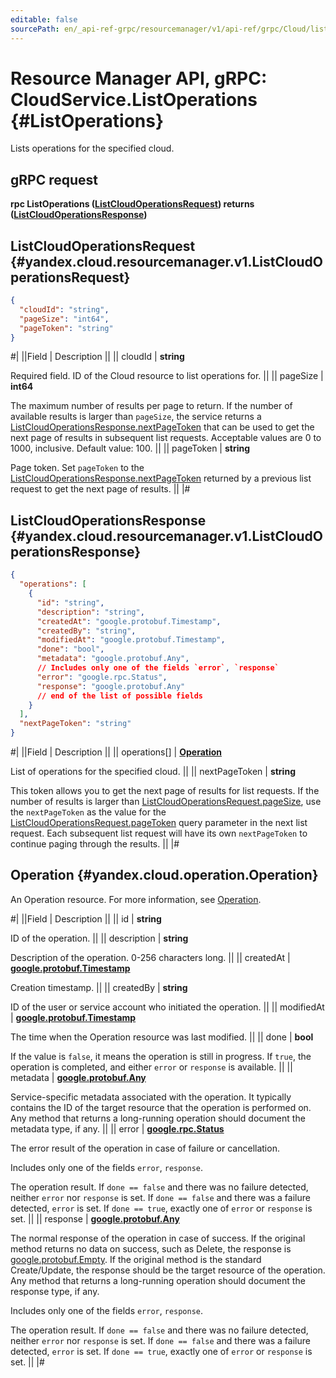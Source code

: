 ```yaml
---
editable: false
sourcePath: en/_api-ref-grpc/resourcemanager/v1/api-ref/grpc/Cloud/listOperations.md
---
```


# Resource Manager API, gRPC: CloudService.ListOperations {#ListOperations}

Lists operations for the specified cloud.

## gRPC request

**rpc ListOperations ([ListCloudOperationsRequest](#yandex.cloud.resourcemanager.v1.ListCloudOperationsRequest)) returns ([ListCloudOperationsResponse](#yandex.cloud.resourcemanager.v1.ListCloudOperationsResponse))**

## ListCloudOperationsRequest {#yandex.cloud.resourcemanager.v1.ListCloudOperationsRequest}

```json
{
  "cloudId": "string",
  "pageSize": "int64",
  "pageToken": "string"
}
```

#|
||Field | Description ||
|| cloudId | **string**

Required field. ID of the Cloud resource to list operations for. ||
|| pageSize | **int64**

The maximum number of results per page to return. If the number of available
results is larger than `pageSize`, the service returns a [ListCloudOperationsResponse.nextPageToken](#yandex.cloud.resourcemanager.v1.ListCloudOperationsResponse)
that can be used to get the next page of results in subsequent list requests.
Acceptable values are 0 to 1000, inclusive. Default value: 100. ||
|| pageToken | **string**

Page token. Set `pageToken`
to the [ListCloudOperationsResponse.nextPageToken](#yandex.cloud.resourcemanager.v1.ListCloudOperationsResponse)
returned by a previous list request to get the next page of results. ||
|#

## ListCloudOperationsResponse {#yandex.cloud.resourcemanager.v1.ListCloudOperationsResponse}

```json
{
  "operations": [
    {
      "id": "string",
      "description": "string",
      "createdAt": "google.protobuf.Timestamp",
      "createdBy": "string",
      "modifiedAt": "google.protobuf.Timestamp",
      "done": "bool",
      "metadata": "google.protobuf.Any",
      // Includes only one of the fields `error`, `response`
      "error": "google.rpc.Status",
      "response": "google.protobuf.Any"
      // end of the list of possible fields
    }
  ],
  "nextPageToken": "string"
}
```

#|
||Field | Description ||
|| operations[] | **[Operation](#yandex.cloud.operation.Operation)**

List of operations for the specified cloud. ||
|| nextPageToken | **string**

This token allows you to get the next page of results for list requests. If the number of results
is larger than [ListCloudOperationsRequest.pageSize](#yandex.cloud.resourcemanager.v1.ListCloudOperationsRequest), use the `nextPageToken` as the value
for the [ListCloudOperationsRequest.pageToken](#yandex.cloud.resourcemanager.v1.ListCloudOperationsRequest) query parameter in the next list request.
Each subsequent list request will have its own `nextPageToken` to continue paging through the results. ||
|#

## Operation {#yandex.cloud.operation.Operation}

An Operation resource. For more information, see [Operation](/docs/api-design-guide/concepts/operation).

#|
||Field | Description ||
|| id | **string**

ID of the operation. ||
|| description | **string**

Description of the operation. 0-256 characters long. ||
|| createdAt | **[google.protobuf.Timestamp](https://developers.google.com/protocol-buffers/docs/reference/google.protobuf#timestamp)**

Creation timestamp. ||
|| createdBy | **string**

ID of the user or service account who initiated the operation. ||
|| modifiedAt | **[google.protobuf.Timestamp](https://developers.google.com/protocol-buffers/docs/reference/google.protobuf#timestamp)**

The time when the Operation resource was last modified. ||
|| done | **bool**

If the value is `false`, it means the operation is still in progress.
If `true`, the operation is completed, and either `error` or `response` is available. ||
|| metadata | **[google.protobuf.Any](https://developers.google.com/protocol-buffers/docs/proto3#any)**

Service-specific metadata associated with the operation.
It typically contains the ID of the target resource that the operation is performed on.
Any method that returns a long-running operation should document the metadata type, if any. ||
|| error | **[google.rpc.Status](https://cloud.google.com/tasks/docs/reference/rpc/google.rpc#status)**

The error result of the operation in case of failure or cancellation.

Includes only one of the fields `error`, `response`.

The operation result.
If `done == false` and there was no failure detected, neither `error` nor `response` is set.
If `done == false` and there was a failure detected, `error` is set.
If `done == true`, exactly one of `error` or `response` is set. ||
|| response | **[google.protobuf.Any](https://developers.google.com/protocol-buffers/docs/proto3#any)**

The normal response of the operation in case of success.
If the original method returns no data on success, such as Delete,
the response is [google.protobuf.Empty](https://developers.google.com/protocol-buffers/docs/reference/google.protobuf#google.protobuf.Empty).
If the original method is the standard Create/Update,
the response should be the target resource of the operation.
Any method that returns a long-running operation should document the response type, if any.

Includes only one of the fields `error`, `response`.

The operation result.
If `done == false` and there was no failure detected, neither `error` nor `response` is set.
If `done == false` and there was a failure detected, `error` is set.
If `done == true`, exactly one of `error` or `response` is set. ||
|#